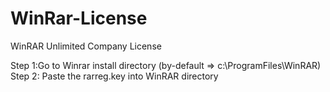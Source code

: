 # WinRar-License
WinRAR Unlimited Company License

Step 1:Go to Winrar install directory (by-default => c:\ProgramFiles\WinRAR\) 
Step 2: Paste the rarreg.key into WinRAR directory
